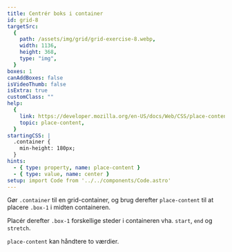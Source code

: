 ```yaml
---
title: Centrér boks i container
id: grid-8
targetSrc:
  {
    path: /assets/img/grid/grid-exercise-8.webp,
    width: 1136,
    height: 368,
    type: "img",
  }
boxes: 1
canAddBoxes: false
isVideoThumb: false
isExtra: true
customClass: ""
help:
  {
    link: https://developer.mozilla.org/en-US/docs/Web/CSS/place-content,
    topic: place-content,
  }
startingCSS: |
  .container {
    min-height: 180px;
  }
hints:
  - { type: property, name: place-content }
  - { type: value, name: center }
setup: import Code from '../../components/Code.astro'
---
```


Gør <Code type="selector">.container</Code> til en grid-container, og brug derefter `place-content` til at placere <Code type="selector">.box-1</Code> i midten containeren.

Placér derefter <Code type="selector">.box-1</Code> forskellige steder i containeren vha. <Code>start</Code>, <Code>end</Code> og <Code>stretch</Code>.

`place-content` kan håndtere to værdier.
